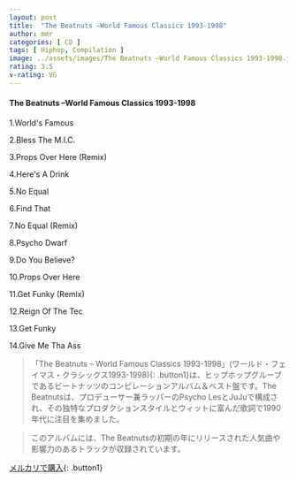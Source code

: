 ```yaml
---
layout: post
title:  "The Beatnuts –World Famous Classics 1993-1998"
author: mmr
categories: [ CD ]
tags: [ Hiphop, Compilation ]
image: ../assets/images/The Beatnuts –World Famous Classics 1993-1998.jpg
rating: 3.5
v-rating: VG
---
```


#### The Beatnuts –World Famous Classics 1993-1998

1.World's Famous

2.Bless The M.I.C.

3.Props Over Here (Remix)

4.Here's A Drink

5.No Equal

6.Find That

7.No Equal (Remix)

8.Psycho Dwarf

9.Do You Believe?

10.Props Over Here

11.Get Funky (Remix)

12.Reign Of The Tec

13.Get Funky

14.Give Me Tha Ass

> 「The Beatnuts – World Famous Classics 1993-1998」(ワールド・フェイマス・クラシックス1993-1998){: .button1}は、ヒップホップグループであるビートナッツのコンピレーションアルバム＆ベスト盤です。The Beatnutsは、プロデューサー兼ラッパーのPsycho LesとJuJuで構成され、その独特なプロダクションスタイルとウィットに富んだ歌詞で1990年代に注目を集めました。

> このアルバムには、The Beatnutsの初期の年にリリースされた人気曲や影響力のあるトラックが収録されています。



[メルカリで購入](https://jp.mercari.com/item/m55154639972){: .button1}
